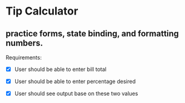 # Tip Calculator

## practice forms, state binding, and formatting numbers.

Requirements:

- [x] User should be able to enter bill total

- [x] User should be able to enter percentage desired

- [x] User should see output base on these two values
